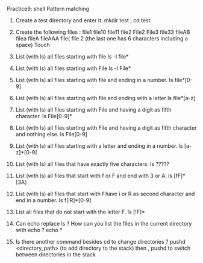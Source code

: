 Practice9: shell Pattern matching

1. Create a test directory and enter it.
	mkdir test ; cd test


2. Create the following files :
file1
file10
file11
file2
File2
File3
file33
fileAB
filea
fileA
fileAAA
file(
file 2
(the last one has 6 characters including a space)
	Touch <filename>


3. List (with ls) all files starting with file
	ls -l file*


4. List (with ls) all files starting with File
	ls -l File*


5. List (with ls) all files starting with file and ending in a number.
	ls file*[0-9]


6. List (with ls) all files starting with file and ending with a letter
	ls file*[a-z]


7. List (with ls) all files starting with File and having a digit as fifth character.
	ls File[0-9]*


8. List (with ls) all files starting with File and having a digit as fifth character and nothing else.
	ls File[0-9]


9. List (with ls) all files starting with a letter and ending in a number.
	ls [a-z]*[0-9]


10. List (with ls) all files that have exactly five characters.
	ls ?????


11. List (with ls) all files that start with f or F and end with 3 or A.
	ls [fF]*[3A]


12. List (with ls) all files that start with f have i or R as second character and end in a number.
	ls f[iR]*[0-9]


13. List all files that do not start with the letter F.
	ls [!F]*


14. Can echo replace ls ? How can you list the files in the current directory with echo ?
	echo *


15. Is there another command besides cd to change directories ?
	pushd <directory_path>  (to add directory to the stack)
	then , pushd  to switch between directories in the stack
	
	
